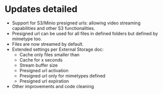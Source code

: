 # Updates detailed

- Support for S3/Minio presigned urls: allowing video streaming capabilities and other S3 functionalities.
- Presigned url can be used for all files in defined folders but defined by mimetype too.
- Files are now streamed by default.
- Extended settings per External Storage doc:
	- Cache only files smaller than
	- Cache for x seconds
	- Stream buffer size
	- Presigned url activation
	- Presigned url only for mimetypes defined
	- Presigned url expiration
- Other improvements and code cleaning
